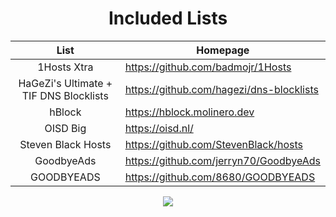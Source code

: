 <div align="center">

# Included Lists

| List | Homepage |
|:---:|---|
| 1Hosts Xtra | https://github.com/badmojr/1Hosts |
| HaGeZi's Ultimate + TIF DNS Blocklists | https://github.com/hagezi/dns-blocklists |
| hBlock | https://hblock.molinero.dev |
| OISD Big | https://oisd.nl/ |
| Steven Black Hosts | https://github.com/StevenBlack/hosts |
| GoodbyeAds | https://github.com/jerryn70/GoodbyeAds |
| GOODBYEADS | https://github.com/8680/GOODBYEADS |

![](https://github.com/KnightmareVIIVIIXC/bigaioblocklist/assets/114373431/541f5231-a080-4dec-9598-37c5697d1086)

</div>
